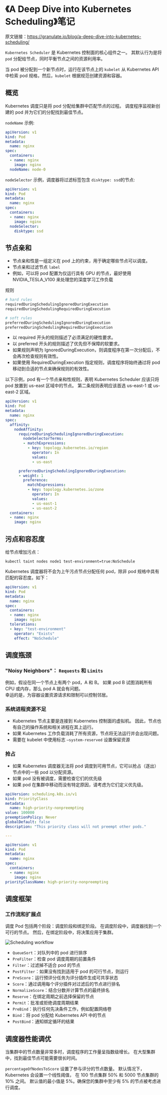 # 《A Deep Dive into Kubernetes Scheduling》笔记

原文链接：https://granulate.io/blog/a-deep-dive-into-kubernetes-scheduling/

`Kubernetes Scheduler` 是 Kubernetes 控制面的核心组件之一。 其默认行为是将 `pod` 分配给节点，同时平衡节点之间的资源利用率。

当 pod 被分配到一个新节点时，运行在该节点上的 `kubelet` 从 Kubernetes API 中检索 pod 规格，然后，`kubelet` 根据规范创建资源和容器。

## 概览

Kubernetes 调度只是将 pod 分配给集群中匹配节点的过程。 调度程序监视新创建的 pod 并为它们的分配找到最佳节点。

`nodeName` 示例:

```yml
apiVersion: v1
kind: Pod
metadata:
  name: nginx
spec:
  containers:
  - name: nginx
    image: nginx
  nodeName: node-0
```

`nodeSelector` 示例，调度器将过滤标签包含 `disktype: ssd`的节点:

```yml
apiVersion: v1
kind: Pod
metadata:
  name: nginx
spec:
  containers:
  - name: nginx
    image: nginx
  nodeSelector:
    disktype: ssd
```

## 节点亲和

- 节点亲和性是一组定义在 pod 上的约束，用于确定哪些节点可以调度。
- 节点亲和过滤节点 `label`
- 例如，可以将 pod 配置为仅运行具有 GPU 的节点，最好使用 NVIDIA_TESLA_V100 来处理您的深度学习工作负载

规则

```bash
# hard rules
requiredDuringSchedulingIgnoredDuringExecution
requiredDuringSchedulingRequiredDuringExecution

# soft rules
preferredDuringSchedulingIgnoredDuringExecution
preferredDuringSchedulingRequiredDuringExecution
```

- 以 required 开头的规则描述了必须满足的硬性要求。
- 以 preferred 开头的规则描述了优先但不保障的软要求。
- 如果规则声明为 IgnoredDuringExecution，则调度程序在第一次分配后，不会再次检查规则有效性。
- 如果使用 RequiredDuringExecution 指定规则，调度程序将始终通过将 pod 移动到合适的节点来确保规则的有效性。

以下示例，pod 有一个节点亲和性规则，表明 Kubernetes Scheduler 应该只将 pod 放置到 us-east 区域中的节点。 第二条规则表明应该首选 us-east-1 或 us-east-2 区域。

```yml
apiVersion: v1
kind: Pod
metadata:
  name: nginx
spec:
  affinity:
    nodeAffinity:
      requiredDuringSchedulingIgnoredDuringExecution:
        nodeSelectorTerms:
        - matchExpressions:
          - key: topology.kubernetes.io/region
            operator: In
            values:
            - us-east

      preferredDuringSchedulingIgnoredDuringExecution:
      - weight: 1
        preference:
          matchExpressions:
          - key: topology.kubernetes.io/zone
            operator: In
            values:
            - us-east-1
            - us-east-2
  containers:
  - name: nginx
    image: nginx
```

## 污点和容忍度

给节点增加污点：  

`kubectl taint nodes node1 test-environment=true:NoSchedule`


Kubernetes 调度器将不会为上午污点节点分配任何 pod，除非 pod 规格中具有匹配的容忍度。如下：

```yml
apiVersion: v1
kind: Pod
metadata:
  name: nginx
spec:
  containers:
  - name: nginx
    image: nginx
  tolerations:
  - key: "test-environment"
    operator: "Exists"
    effect: "NoSchedule"
```

## 调度瓶颈

### "Noisy Neighbors"： `Requests` 和 `Limits`

例如，假设在同一个节点上有两个 pod，A 和 B。 如果 pod B 试图消耗所有 CPU 或内存，那么 pod A 就会有问题。  
幸运的是，为容器设置资源请求和限制可以控制邻居。

### 系统进程资源不足

- Kubernetes 节点主要是连接到 Kubernetes 控制面的虚拟机。 因此，节点也有自己的操作系统和相关进程在其上运行。  
- 如果 Kubernetes 工作负载消耗了所有资源，节点将无法运行并会出现问题。  
- 需要在 kubelet 中使用标志 `–system-reserved` 设置保留资源

### 抢占

- 如果 Kubernetes 调度器无法将 pod 调度到可用节点，它可以抢占（逐出）节点中的一些 pod 以分配资源。
- 如果 pod 没有被调度，需要检查它们的优先级
- 如果 pod 在集群中移动而没有特定原因，请考虑为它们定义优先级。

```yml
apiVersion: scheduling.k8s.io/v1
kind: PriorityClass
metadata:
  name: high-priority-nonpreempting
value: 100000
preemptionPolicy: Never
globalDefault: false
description: "This priority class will not preempt other pods."

---

apiVersion: v1
kind: Pod
metadata:
  name: nginx
spec:
  containers:
  - name: nginx
    image: nginx
priorityClassName: high-priority-nonpreempting
```

## 调度框架

### 工作流和扩展点

调度 Pod 包括两个阶段：调度阶段和绑定阶段。 在调度阶段中，调度器找到一个可行的节点。 然后，在绑定阶段中，将决策应用于集群。

![Scheduling workflow](img/2023-05-29-14-07-27.png)

- `QueueSort`：对队列中的 pod 进行排序
- `PreFilter`：检查 pod 调度周期的前置条件
- `Filter`：过滤掉不适合 pod 的节点
- `PostFilter`：如果没有找到适用于 pod 的可行节点，则运行
- `PreScore`：运行预评分任务为评分插件生成可共享状态
- `Score`：通过调用每个评分插件对过滤后的节点进行排名
- `NormalizeScore`：结合分数并计算节点的最终排名
- `Reserve`：在绑定周期之前选择保留的节点
- `Permit`：批准或拒绝调度周期结果
- `PreBind`：执行任何先决条件工作，例如配置网络卷
- `Bind`：将 pod 分配给 Kubernetes API 中的节点
- `PostBind`：通知绑定循环的结果

## 调度器性能调优

当集群中的节点数量非常多时，调度程序的工作量呈指数级增长。 在大型集群中，找到最佳节点可能需要很长时间。  

`percentageOfNodesToScore` 设置了参与评分的节点数量。 默认情况下，Kubernetes 会设置一个线性阈值， 在 100 节点集群 50% 和 5000 节点集群的 10% 之间。 默认值的最小值是 5%。确保您的集群中至少有 5% 的节点被考虑进行调度。
